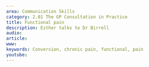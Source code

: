 ```yaml
---
area: Communication Skills
category: 2.01 The GP Consultation in Practice
title: Functional pain
description: Esther talks to Dr Birrell
audio: 
article: 
www: 
keywords: Conversion, chronic pain, functional, pain
youtube:
--- 
```

